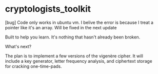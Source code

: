 # cryptologists_toolkit
[bug] Code only works in ubuntu vm. I belive the error is because I treat a pointer like it's an array. Will be fixed in the next update

Built to help you learn. It's nothing that hasn't already been broken.

What's next? 

The plan is to implement a few versions of the vigenère cipher.
It will include a key generator, letter frequency analysis, and ciphertext storage for cracking one-time-pads.
